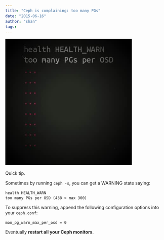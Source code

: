 ```yaml
---
title: "Ceph is complaining: too many PGs"
date: "2015-06-16"
author: "shan"
tags: 
---
```


![](images/ceph-complaining-too-many-pgs.jpg "Ceph is complaining: too many PGs")

Quick tip.

Sometimes by running `ceph -s`, you can get a WARNING state saying:

```
health HEALTH_WARN
too many PGs per OSD (438 > max 300)
```

To suppress this warning, append the following configuration options into your `ceph.conf`:

```
mon_pg_warn_max_per_osd = 0
```

Eventually **restart all your Ceph monitors**.
